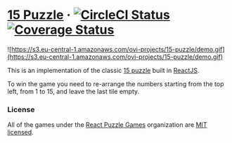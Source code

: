 # [15 Puzzle](https://15-puzzle.netlify.com/) &middot; [![CircleCI Status](https://circleci.com/gh/react-puzzle-games/15-puzzle.svg?style=shield&circle-token=:circle-token)](https://circleci.com/gh/react-puzzle-games/15-puzzle) [![Coverage Status](https://img.shields.io/coveralls/react-puzzle-games/15-puzzle/master.svg?style=flat)](https://coveralls.io/github/react-puzzle-games/15-puzzle?branch=master)

![https://s3.eu-central-1.amazonaws.com/ovi-projects/15-puzzle/demo.gif](https://s3.eu-central-1.amazonaws.com/ovi-projects/15-puzzle/demo.gif)

This is an implementation of the classic [15 puzzle](https://en.wikipedia.org/wiki/15_puzzle) built in [ReactJS](https://facebook.github.io/react/).

To win the game you need to re-arrange the numbers starting from the top left, from 1 to 15, and leave the last tile empty.

### License

All of the games under the [React Puzzle Games](https://github.com/react-puzzle-games) organization are [MIT licensed](./LICENSE).
